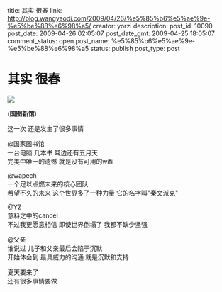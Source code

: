 title: 其实 很春
link: http://blog.wangyaodi.com/2009/04/26/%e5%85%b6%e5%ae%9e-%e5%be%88%e6%98%a5/
creator: yorzi
description: 
post_id: 10090
post_date: 2009-04-26 02:05:07
post_date_gmt: 2009-04-25 18:05:07
comment_status: open
post_name: %e5%85%b6%e5%ae%9e-%e5%be%88%e6%98%a5
status: publish
post_type: post

# 其实 很春

[![](https://iezecq.blu.livefilestore.com/y1mwy3RFw-vggH1mJTBA4pQq2agLO58sMQkCj44sDDtYY4A1gqiT6jgZJj87vU9y4qYSHfqCRK15FaNJpD-EeNwHFkhmfAnGSgc8QkKhuAHS_rLx4hwveaVDEEN4ZEvY_t2m4PKcg0KlCPgV1galut_rg/nation_libary.jpg)](https://iezecq.blu.livefilestore.com/y1mwy3RFw-vggH1mJTBA4pQq2agLO58sMQkCj44sDDtYY4A1gqiT6jgZJj87vU9y4qYSHfqCRK15FaNJpD-EeNwHFkhmfAnGSgc8QkKhuAHS_rLx4hwveaVDEEN4ZEvY_t2m4PKcg0KlCPgV1galut_rg/nation_libary.jpg)  
  
(**国图新馆**)  
  
这一次 还是发生了很多事情  
  
@国家图书馆  
一台电脑 几本书 耳边还有五月天  
完美中唯一的遗憾 就是没有可用的wifi  
  
@wapech  
一个足以点燃未来的核心团队  
希望不久的未来 这个世界多了一种力量 它的名字叫"秦文派克"  
  
@YZ  
意料之中的cancel  
不过我更愿意相信 即使世界倒塌了 我都不缺少坚强  
  
@父亲  
谁说过 儿子和父亲最后会陷于沉默  
开始体会到 最具威力的沟通 就是沉默和支持  
  
夏天要来了  
还有很多事情要做